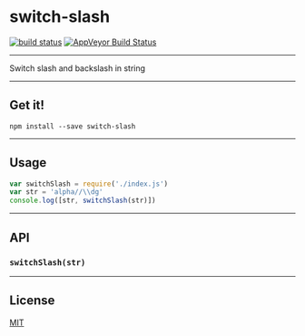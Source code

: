 # switch-slash

[![build status](http://img.shields.io/travis/Balou9/switch-slash.svg?style=flat)](http://travis-ci.org/Balou9/switch-slash) [![AppVeyor Build Status](https://ci.appveyor.com/api/projects/status/github/Balou9/switch-slash?branch=master&svg=true)](https://ci.appveyor.com/project/Balou9/switch-slash)

***

Switch slash and backslash in string

***

## Get it!

```
npm install --save switch-slash
```

***

## Usage

``` js
var switchSlash = require('./index.js')
var str = 'alpha//\\dg'
console.log([str, switchSlash(str)])
```

***

## API

### `switchSlash(str)`

***

## License

[MIT](./license.md)
